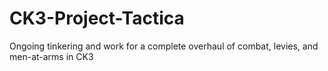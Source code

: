 # CK3-Project-Tactica
Ongoing tinkering and work for a complete overhaul of combat, levies, and men-at-arms in CK3
